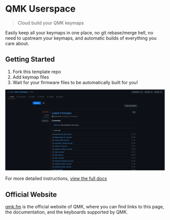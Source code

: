 # QMK Userspace

> Cloud build your QMK keymaps

Easily keep all your keymaps in one place, no git rebase/merge hell, no need to upstream your keymaps, and automatic builds of everything you care about.

## Getting Started

1. Fork this template repo
1. Add keymap files
1. Wait for your firmware files to be automatically built for you!

![](.docs/firmware.png)

For more detailed instructions, [view the full docs](.docs/README.md)

## Official Website

[qmk.fm](https://qmk.fm) is the official website of QMK, where you can find links to this page, the documentation, and the keyboards supported by QMK.
